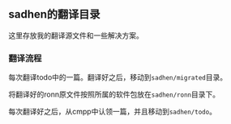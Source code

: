 ## sadhen的翻译目录

这里存放我的翻译源文件和一些解决方案。

### 翻译流程
每次翻译todo中的一篇。翻译好之后，移动到`sadhen/migrated`目录。

将翻译好的ronn原文件按照所属的软件包放在`sadhen/ronn`目录下。

每次翻译好之后，从cmpp中认领一篇，并且移动到`sadhen/todo`。
